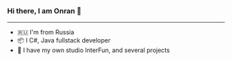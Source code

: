 ### Hi there, I am Onran 👋
_______
- 🇷🇺 I'm from Russia
- 📦 I C#, Java fullstack developer
- 🎩 I have my own studio InterFun, and several projects
